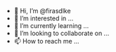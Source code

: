- 👋 Hi, I’m @firasdlke
- 👀 I’m interested in ...
- 🌱 I’m currently learning ...
- 💞️ I’m looking to collaborate on ...
- 📫 How to reach me ...

<!---
firasdlke/firasdlke is a ✨ special ✨ repository because its `README.md` (this file) appears on your GitHub profile.
You can click the Preview link to take a look at your changes.
--->
